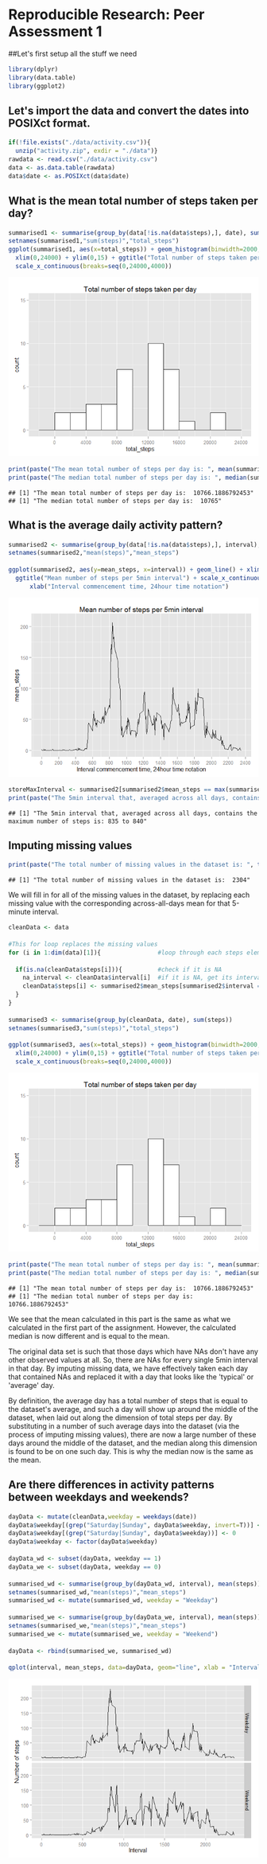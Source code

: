 # Reproducible Research: Peer Assessment 1

##Let's first setup all the stuff we need 

```r
library(dplyr)
library(data.table)
library(ggplot2)
```

## Let's import the data and convert the dates into POSIXct format. 

```r
if(!file.exists("./data/activity.csv")){
  unzip("activity.zip", exdir = "./data")}
rawdata <- read.csv("./data/activity.csv")
data <- as.data.table(rawdata)
data$date <- as.POSIXct(data$date)
```

## What is the mean total number of steps taken per day?

```r
summarised1 <- summarise(group_by(data[!is.na(data$steps),], date), sum(steps))
setnames(summarised1,"sum(steps)","total_steps")
ggplot(summarised1, aes(x=total_steps)) + geom_histogram(binwidth=2000, colour="black", fill="white") +
  xlim(0,24000) + ylim(0,15) + ggtitle("Total number of steps taken per day") + 
  scale_x_continuous(breaks=seq(0,24000,4000))
```

![](PA1_template_files/figure-html/unnamed-chunk-3-1.png) 

```r
print(paste("The mean total number of steps per day is: ", mean(summarised1$total_steps)))
print(paste("The median total number of steps per day is: ", median(summarised1$total_steps)))
```

```
## [1] "The mean total number of steps per day is:  10766.1886792453"
## [1] "The median total number of steps per day is:  10765"
```

## What is the average daily activity pattern?

```r
summarised2 <- summarise(group_by(data[!is.na(data$steps),], interval), mean(steps))
setnames(summarised2,"mean(steps)","mean_steps")

ggplot(summarised2, aes(y=mean_steps, x=interval)) + geom_line() + xlim(0,2400) + ylim(0,210) + 
  ggtitle("Mean number of steps per 5min interval") + scale_x_continuous(breaks=seq(0,2400,200)) + 
      xlab("Interval commencement time, 24hour time notation")
```

![](PA1_template_files/figure-html/unnamed-chunk-4-1.png) 

```r
storeMaxInterval <- summarised2[summarised2$mean_steps == max(summarised2$mean_steps),interval]
print(paste("The 5min interval that, averaged across all days, contains the maximum number of steps is:", storeMaxInterval, "to", sum(storeMaxInterval,5)))
```

```
## [1] "The 5min interval that, averaged across all days, contains the maximum number of steps is: 835 to 840"
```

## Imputing missing values

```r
print(paste("The total number of missing values in the dataset is: ", table(is.na(data))[2]))
```

```
## [1] "The total number of missing values in the dataset is:  2304"
```

We will fill in for all of the missing values in the dataset, by replacing each missing value with the corresponding across-all-days mean for that 5-minute interval.


```r
cleanData <- data 

#This for loop replaces the missing values 
for (i in 1:dim(data)[1]){                #loop through each steps element
  
  if(is.na(cleanData$steps[i])){          #check if it is NA
    na_interval <- cleanData$interval[i]  #if it is NA, get its interval value
    cleanData$steps[i] <- summarised2$mean_steps[summarised2$interval == na_interval]   #replace it with the corresponding mean for that interval 
  }
}

summarised3 <- summarise(group_by(cleanData, date), sum(steps))
setnames(summarised3,"sum(steps)","total_steps")

ggplot(summarised3, aes(x=total_steps)) + geom_histogram(binwidth=2000, colour="black", fill="white") +
  xlim(0,24000) + ylim(0,15) + ggtitle("Total number of steps taken per day") + 
  scale_x_continuous(breaks=seq(0,24000,4000))
```

![](PA1_template_files/figure-html/unnamed-chunk-6-1.png) 

```r
print(paste("The mean total number of steps per day is: ", mean(summarised3$total_steps)))
print(paste("The median total number of steps per day is: ", median(summarised3$total_steps)))
```

```
## [1] "The mean total number of steps per day is:  10766.1886792453"
## [1] "The median total number of steps per day is:  10766.1886792453"
```
We see that the mean calculated in this part is the same as what we calculated in the first part of the assignment.
However, the calculated median is now different and is equal to the mean. 

The original data set is such that those days which have NAs don't have any other observed values at all. So, there are NAs for every single 5min interval in that day. By imputing missing data, we have effectively taken each day that contained NAs and replaced it with a day that looks like the 'typical' or 'average' day. 

By definition, the average day has a total number of steps that is equal to the dataset's average, and such a day will show up around the middle of the dataset, when laid out along the dimension of total steps per day. By substituting in a number of such average days into the dataset (via the process of imputing missing values), there are now a large number of these days around the middle of the dataset, and the median along this dimension is found to be on one such day. This is why the median now is the same as the mean.


## Are there differences in activity patterns between weekdays and weekends?

```r
dayData <- mutate(cleanData,weekday = weekdays(date))
dayData$weekday[(grep("Saturday|Sunday", dayData$weekday, invert=T))] <- 1
dayData$weekday[(grep("Saturday|Sunday", dayData$weekday))] <- 0 
dayData$weekday <- factor(dayData$weekday)

dayData_wd <- subset(dayData, weekday == 1)
dayData_we <- subset(dayData, weekday == 0)

summarised_wd <- summarise(group_by(dayData_wd, interval), mean(steps))
setnames(summarised_wd,"mean(steps)","mean_steps")
summarised_wd <- mutate(summarised_wd, weekday = "Weekday")

summarised_we <- summarise(group_by(dayData_we, interval), mean(steps))
setnames(summarised_we,"mean(steps)","mean_steps")
summarised_we <- mutate(summarised_we, weekday = "Weekend")

dayData <- rbind(summarised_we, summarised_wd)

qplot(interval, mean_steps, data=dayData, geom="line", xlab = "Interval", ylab = "Number of steps", facets = weekday ~ . )
```

![](PA1_template_files/figure-html/unnamed-chunk-7-1.png) 
